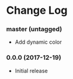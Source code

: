 Change Log
==========

### master (untagged)

* Add dynamic color

### 0.0.0 (2017-12-19)

* Initial release
